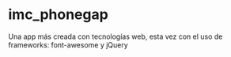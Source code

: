 # imc_phonegap
Una app más creada con tecnologías web, esta vez con el uso de frameworks: font-awesome y jQuery
